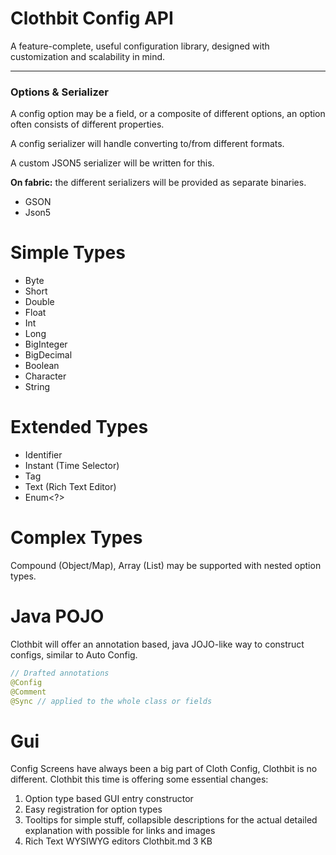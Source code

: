 # Clothbit Config API
A feature-complete, useful configuration library, designed with customization and scalability in mind.
___
### Options & Serializer
A config option may be a field, or a composite of different options, an option often consists of different properties.

A config serializer will handle converting to/from different formats.

A custom JSON5 serializer will be written for this.

**On fabric:** the different serializers will be provided as separate binaries.
- GSON
- Json5

# Simple Types
- Byte
- Short
- Double
- Float
- Int
- Long
- BigInteger
- BigDecimal
- Boolean
- Character
- String

# Extended Types
- Identifier
- Instant (Time Selector)
- Tag
- Text (Rich Text Editor)
- Enum<?>

# Complex Types
Compound (Object/Map), Array (List) may be supported with nested option types.

# Java POJO
Clothbit will offer an annotation based, java JOJO-like way to construct configs, similar to Auto Config.
```java
// Drafted annotations
@Config
@Comment
@Sync // applied to the whole class or fields
```

# Gui
Config Screens have always been a big part of Cloth Config, Clothbit is no different. Clothbit this time is offering some essential changes:
1. Option type based GUI entry constructor
2. Easy registration for option types
3. Tooltips for simple stuff, collapsible descriptions for the actual detailed explanation with possible for links and images
4. Rich Text WYSIWYG editors
   Clothbit.md
   3 KB